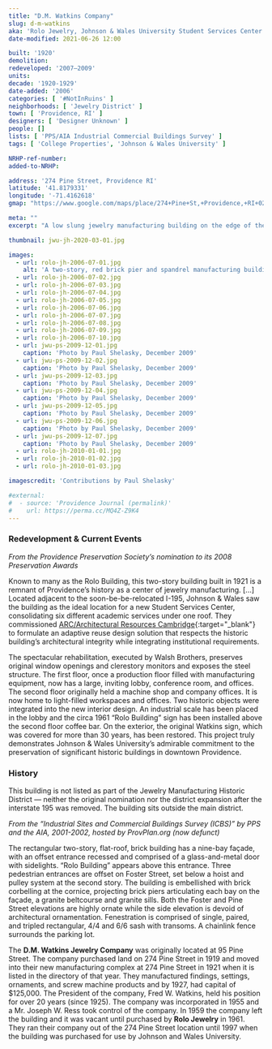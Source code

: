 ```yaml
---
title: "D.M. Watkins Company"
slug: d-m-watkins
aka: 'Rolo Jewelry, Johnson & Wales University Student Services Center'
date-modified: 2021-06-26 12:00

built: '1920'
demolition:
redeveloped: '2007–2009'
units:
decade: '1920-1929'
date-added: '2006'
categories: [ '#NotInRuins' ]
neighborhoods: [ 'Jewelry District' ]
town: [ 'Providence, RI' ]
designers: [ 'Designer Unknown' ]
people: []
lists: [ 'PPS/AIA Industrial Commercial Buildings Survey' ]
tags: [ 'College Properties', 'Johnson & Wales University' ]

NRHP-ref-number:
added-to-NRHP:

address: '274 Pine Street, Providence RI'
latitude: '41.8179331'
longitude: '-71.4162618'
gmap: "https://www.google.com/maps/place/274+Pine+St,+Providence,+RI+02903/@41.8179331,-71.4162618,17z/data=!3m1!4b1!4m5!3m4!1s0x89e4456cf12b6659:0xed39a8ba51e96d5a!8m2!3d41.8179331!4d-71.4140731"

meta: ""
excerpt: "A low slung jewelry manufacturing building on the edge of the Jewelry District is now the main Student Services Center for Johnson & Wales University"

thumbnail: jwu-jh-2020-03-01.jpg

images:
  - url: rolo-jh-2006-07-01.jpg
    alt: 'A two-story, red brick pier and spandrel manufacturing building from the 1920s with typical ornamentation and large commercial windows. Two sides of the building have a higher degreee of ornamentation in the form of projecting brick corbels and flat columns along with a restored sandstone transom spelling out “WATKINS” above the main entrance.'
  - url: rolo-jh-2006-07-02.jpg
  - url: rolo-jh-2006-07-03.jpg
  - url: rolo-jh-2006-07-04.jpg
  - url: rolo-jh-2006-07-05.jpg
  - url: rolo-jh-2006-07-06.jpg
  - url: rolo-jh-2006-07-07.jpg
  - url: rolo-jh-2006-07-08.jpg
  - url: rolo-jh-2006-07-09.jpg
  - url: rolo-jh-2006-07-10.jpg
  - url: jwu-ps-2009-12-01.jpg
    caption: 'Photo by Paul Shelasky, December 2009'
  - url: jwu-ps-2009-12-02.jpg
    caption: 'Photo by Paul Shelasky, December 2009'
  - url: jwu-ps-2009-12-03.jpg
    caption: 'Photo by Paul Shelasky, December 2009'
  - url: jwu-ps-2009-12-04.jpg
    caption: 'Photo by Paul Shelasky, December 2009'
  - url: jwu-ps-2009-12-05.jpg
    caption: 'Photo by Paul Shelasky, December 2009'
  - url: jwu-ps-2009-12-06.jpg
    caption: 'Photo by Paul Shelasky, December 2009'
  - url: jwu-ps-2009-12-07.jpg
    caption: 'Photo by Paul Shelasky, December 2009'
  - url: rolo-jh-2010-01-01.jpg
  - url: rolo-jh-2010-01-02.jpg
  - url: rolo-jh-2010-01-03.jpg

imagescredit: 'Contributions by Paul Shelasky'

#external:
#  - source: 'Providence Journal (permalink)'
#    url: https://perma.cc/MQ4Z-Z9K4
---
```


### Redevelopment & Current Events

_From the Providence Preservation Society’s nomination to its 2008 Preservation Awards_

Known to many as the Rolo Building, this two-story building built in 1921 is a remnant of Providence’s history as a center of jewelry manufacturing. [...] Located adjacent to the soon-be-be-relocated I-195, Johnson & Wales saw the building as the ideal location for a new Student Services Center, consolidating six different academic services under one roof. They commissioned [ARC/Architectural Resources Cambridge](//arcusa.com){:target="_blank"} to formulate an adaptive reuse design solution that respects the historic building’s architectural integrity while integrating institutional requirements.

The spectacular rehabilitation, executed by Walsh Brothers, preserves original window openings and clerestory monitors and exposes the steel structure. The first floor, once a production floor filled with manufacturing equipment, now has a large, inviting lobby, conference room, and offices. The second floor originally held a machine shop and company offices. It is now home to light-filled workspaces and offices. Two historic objects were integrated into the new interior design. An industrial scale has been placed in the lobby and the circa 1961 “Rolo Building” sign has been installed above the second floor coffee bar. On the exterior, the original Watkins sign, which was covered for more than 30 years, has been restored. This project truly demonstrates Johnson & Wales University’s admirable commitment to the preservation of significant historic buildings in downtown Providence.


### History

This building is not listed as part of the Jewelry Manufacturing Historic District — neither the original nomination nor the district expansion after the interstate 195 was removed. The building sits outside the main district.


_From the “Industrial Sites and Commercial Buildings Survey (ICBS)” by PPS and the AIA, 2001-2002, hosted by ProvPlan.org (now defunct)_

The rectangular two-story, flat-roof, brick building has a nine-bay façade, with an offset entrance recessed and comprised of a glass-and-metal door with sidelights. “Rolo Building” appears above this entrance. Three pedestrian entrances are offset on Foster Street, set below a hoist and pulley system at the second story. The building is embellished with brick corbelling at the cornice, projecting brick piers articulating each bay on the façade, a granite beltcourse and granite sills. Both the Foster and Pine Street elevations are highly ornate while the side elevation is devoid of architectural ornamentation. Fenestration is comprised of single, paired, and tripled rectangular, 4/4 and 6/6 sash with transoms. A chainlink fence surrounds the parking lot.

The **D.M. Watkins Jewelry Company** was originally located at 95 Pine Street. The company purchased land on 274 Pine Street in 1919 and moved into their new manufacturing complex at 274 Pine Street in 1921 when it is listed in the directory of that year. They manufactured findings, settings, ornaments, and screw machine products and by 1927, had capital of $125,000. The President of the company, Fred W. Watkins, held his position for over 20 years (since 1925). The company was incorporated in 1955 and a Mr. Joseph W. Ress took control of the company. In 1959 the company left the building and it was vacant until purchased by **Rolo Jewelry** in 1961. They ran their company out of the 274 Pine Street location until 1997 when the building was purchased for use by Johnson and Wales University.
